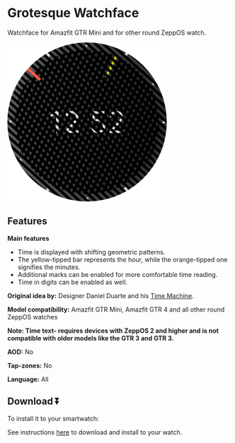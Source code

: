 # Grotesque Watchface
Watchface for Amazfit GTR Mini and for other round ZeppOS watch.

![demo](./preview.png)

## Features

**Main features**
- Time is displayed with shifting geometric patterns.
- The yellow-tipped bar represents the hour, while the orange-tipped one signifies the minutes.
- Additional marks can be enabled for more comfortable time reading.
- Time in digits can be enabled as well.

**Original idea by:**
Designer Daniel Duarte and his [Time Machine](https://design-milk.com/time-machine-by-daniel-duarte/).

**Model compatibility:** Amazfit GTR Mini, Amazfit GTR 4 and all other round ZeppOS watches

**Note: Time text- requires devices with ZeppOS 2 and higher and is not compatible with older models like the GTR 3 and GTR 3.**

**AOD:** No

**Tap-zones:** No

**Language:** All

## Download ⏬

To install it to your smartwatch:

See instructions [here](https://github.com/novvember/amazfit-watchfaces/blob/main/README.md) to download and install to your watch.
